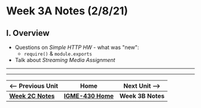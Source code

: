 # Week 3A Notes (2/8/21)

## I. Overview

- Questions on *Simple HTTP HW* - what was "new":
  - `require()` & `module.exports`
- Talk about *Streaming Media Assignment*

<hr><hr>

| <-- Previous Unit | Home | Next Unit -->
| --- | --- | --- 
| [**Week 2C Notes**](2C.md)   |  [**IGME-430 Home**](../README.md) | **Week 3B Notes**
